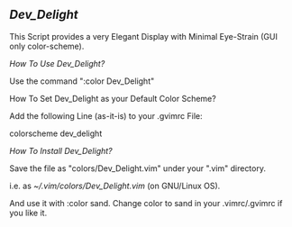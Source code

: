 *Dev_Delight*
-------------

This Script provides a very Elegant Display with Minimal Eye-Strain (GUI only color-scheme).


*How To Use Dev_Delight?*

Use the command ":color Dev_Delight"

How To Set Dev_Delight as your Default Color Scheme?

Add the following Line (as-it-is) to your .gvimrc File:

colorscheme dev_delight


*How To Install Dev_Delight?*

Save the file as "colors/Dev_Delight.vim" under your ".vim" directory. 

i.e. as *~/.vim/colors/Dev_Delight.vim* (on GNU/Linux OS).


And use it with  :color sand. Change color to sand in your .vimrc/.gvimrc if you like it.

